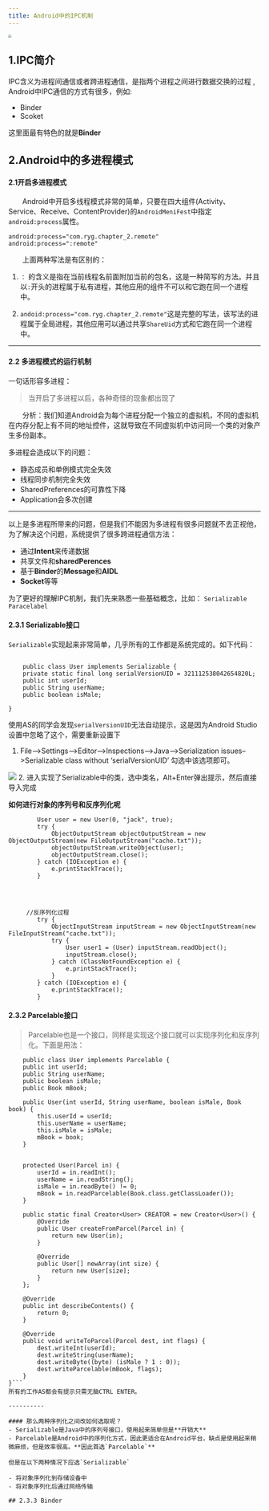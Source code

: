 ```yaml
---
title: Android中的IPC机制
---
```

<img src="http://i.imgur.com/gcTmPam.jpg" style="zoom:40%"/>
<!--more-->

## 1.IPC简介  

IPC含义为进程间通信或者跨进程通信，是指两个进程之间进行数据交换的过程 , Android中IPC通信的方式有很多，例如:
- Binder
- Scoket

这里面最有特色的就是**Binder** 

## 2.Android中的多进程模式


#### 2.1开启多进程模式
　　Android中开启多线程模式非常的简单，只要在四大组件(Activity、Service、Receive、ContentProvider)的`AndroidMeniFest`中指定`android:process`属性。
	
    android:process="com.ryg.chapter_2.remote"
	android:process=":remote"

　　上面两种写法是有区别的：
1. `：` 的含义是指在当前线程名前面附加当前的包名，这是一种简写的方法。并且以`:`开头的进程属于私有进程，其他应用的组件不可以和它跑在同一个进程中。

2. `andoid:process="com.ryg.chapter_2.remote"`这是完整的写法，该写法的进程属于全局进程，其他应用可以通过共享`ShareUid`方式和它跑在同一个进程中。



----------

#### 2.2 多进程模式的运行机制
一句话形容多进程：
>当开启了多进程以后，各种奇怪的现象都出现了

　　分析：我们知道Android会为每个进程分配一个独立的虚拟机，不同的虚拟机在内存分配上有不同的地址控件，这就导致在不同虚拟机中访问同一个类的对象产生多份副本。



多进程会造成以下的问题：
* 静态成员和单例模式完全失效
* 线程同步机制完全失效
* SharedPreferences的可靠性下降
* Application会多次创建

----------

以上是多进程所带来的问题，但是我们不能因为多进程有很多问题就不去正视他，为了解决这个问题，系统提供了很多跨进程通信方法：

- 通过**Intent**来传递数据
- 共享文件和**sharedPerences**
- 基于**Binder**的**Message**和**AIDL**
- **Socket**等等

为了更好的理解IPC机制，我们先来熟悉一些基础概念，比如：
`Serializable`
`Paracelabel`

#### 2.3.1 Serializable接口
`Serializable`实现起来非常简单，几乎所有的工作都是系统完成的。如下代码：
```

    public class User implements Serializable {
    private static final long serialVersionUID = 321112538042654820L;
    public int userId;
    public String userName;
    public boolean isMale;

}
```
使用AS的同学会发现`serialVersionUID`无法自动提示，这是因为Android Studio设置中忽略了这个，需要重新设置下

1. File–>Settings–>Editor–>Inspections–>Java–>Serialization issues–>Serializable class without ‘serialVersionUID’ 勾选中该选项即可。

![](http://i.imgur.com/9Ek0nK3.png)
2. 进入实现了Serializable中的类，选中类名，Alt+Enter弹出提示，然后直接导入完成

**如何进行对象的序列号和反序列化呢**

```//序列号过程
        User user = new User(0, "jack", true);
        try {
            ObjectOutputStream objectOutputStream = new ObjectOutputStream(new FileOutputStream("cache.txt"));
            objectOutputStream.writeObject(user);
            objectOutputStream.close();
        } catch (IOException e) {
            e.printStackTrace();
        }




     //反序列化过程
        try {
            ObjectInputStream inputStream = new ObjectInputStream(new FileInputStream("cache.txt"));
            try {
                User user1 = (User) inputStream.readObject();
                inputStream.close();
            } catch (ClassNotFoundException e) {
                e.printStackTrace();
            }
        } catch (IOException e) {
            e.printStackTrace();
        }
```

#### 2.3.2 Parcelable接口
>Parcelable也是一个接口，同样是实现这个接口就可以实现序列化和反序列化。下面是用法：

```
    public class User implements Parcelable {
    public int userId;
    public String userName;
    public boolean isMale;
    public Book mBook;

    public User(int userId, String userName, boolean isMale, Book book) {
        this.userId = userId;
        this.userName = userName;
        this.isMale = isMale;
        mBook = book;
    }


    protected User(Parcel in) {
        userId = in.readInt();
        userName = in.readString();
        isMale = in.readByte() != 0;
        mBook = in.readParcelable(Book.class.getClassLoader());
    }

    public static final Creator<User> CREATOR = new Creator<User>() {
        @Override
        public User createFromParcel(Parcel in) {
            return new User(in);
        }

        @Override
        public User[] newArray(int size) {
            return new User[size];
        }
    };

    @Override
    public int describeContents() {
        return 0;
    }

    @Override
    public void writeToParcel(Parcel dest, int flags) {
        dest.writeInt(userId);
        dest.writeString(userName);
        dest.writeByte((byte) (isMale ? 1 : 0));
        dest.writeParcelable(mBook, flags);
    }
}```
所有的工作AS都会有提示只需无脑CTRL ENTER。

----------

#### 那么两种序列化之间改如何选取呢？
- Serializable是Java中的序列号接口，使用起来简单但是**开销大**
- Parcelable是Android中的序列化方式，因此更适合在Android平台，缺点是使用起来稍微麻烦，但是效率很高。**因此首选`Parcelable`** 

但是在以下两种情况下应选`Serializable`

- 将对象序列化到存储设备中
- 将对象序列化后通过网络传输

## 2.3.3 Binder

